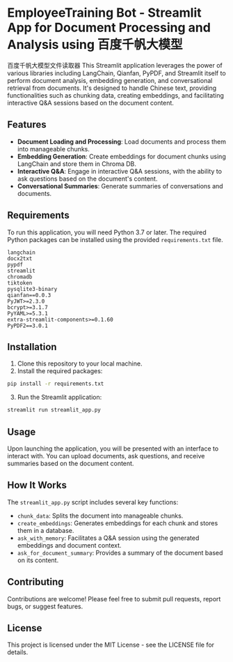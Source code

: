 # EmployeeTraining Bot - Streamlit App for Document Processing and Analysis using 百度千帆大模型
百度千帆大模型文件读取器
This Streamlit application leverages the power of various libraries including LangChain, Qianfan, PyPDF, and Streamlit itself to perform document analysis, embedding generation, and conversational retrieval from documents. It's designed to handle Chinese text, providing functionalities such as chunking data, creating embeddings, and facilitating interactive Q&A sessions based on the document content.

## Features

- **Document Loading and Processing**: Load documents and process them into manageable chunks.
- **Embedding Generation**: Create embeddings for document chunks using LangChain and store them in Chroma DB.
- **Interactive Q&A**: Engage in interactive Q&A sessions, with the ability to ask questions based on the document's content.
- **Conversational Summaries**: Generate summaries of conversations and documents.

## Requirements

To run this application, you will need Python 3.7 or later. The required Python packages can be installed using the provided `requirements.txt` file.

```
langchain
docx2txt
pypdf
streamlit
chromadb
tiktoken
pysqlite3-binary
qianfan==0.0.3
PyJWT>=2.3.0
bcrypt>=3.1.7
PyYAML>=5.3.1
extra-streamlit-components>=0.1.60
PyPDF2==3.0.1
```

## Installation

1. Clone this repository to your local machine.
2. Install the required packages:

```bash
pip install -r requirements.txt
```

3. Run the Streamlit application:

```bash
streamlit run streamlit_app.py
```

## Usage

Upon launching the application, you will be presented with an interface to interact with. You can upload documents, ask questions, and receive summaries based on the document content.

## How It Works

The `streamlit_app.py` script includes several key functions:

- `chunk_data`: Splits the document into manageable chunks.
- `create_embeddings`: Generates embeddings for each chunk and stores them in a database.
- `ask_with_memory`: Facilitates a Q&A session using the generated embeddings and document context.
- `ask_for_document_summary`: Provides a summary of the document based on its content.

## Contributing

Contributions are welcome! Please feel free to submit pull requests, report bugs, or suggest features.

## License

This project is licensed under the MIT License - see the LICENSE file for details.
